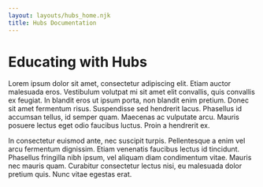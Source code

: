 ```yaml
---
layout: layouts/hubs_home.njk
title: Hubs Documentation
---
```


# Educating with Hubs


Lorem ipsum dolor sit amet, consectetur adipiscing elit. Etiam auctor malesuada eros. Vestibulum volutpat mi sit amet elit convallis, quis convallis ex feugiat. In blandit eros ut ipsum porta, non blandit enim pretium. Donec sit amet fermentum risus. Suspendisse sed hendrerit lacus. Phasellus id accumsan tellus, id semper quam. Maecenas ac vulputate arcu. Mauris posuere lectus eget odio faucibus luctus. Proin a hendrerit ex.

In consectetur euismod ante, nec suscipit turpis. Pellentesque a enim vel arcu fermentum dignissim. Etiam venenatis faucibus lectus id tincidunt. Phasellus fringilla nibh ipsum, vel aliquam diam condimentum vitae. Mauris nec mauris quam. Curabitur consectetur lectus nisi, eu malesuada dolor pretium quis. Nunc vitae egestas erat.

